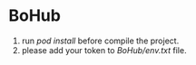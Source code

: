 # BoHub

1. run *pod install* before compile the project.
2. please add your token to *BoHub/env.txt* file.
